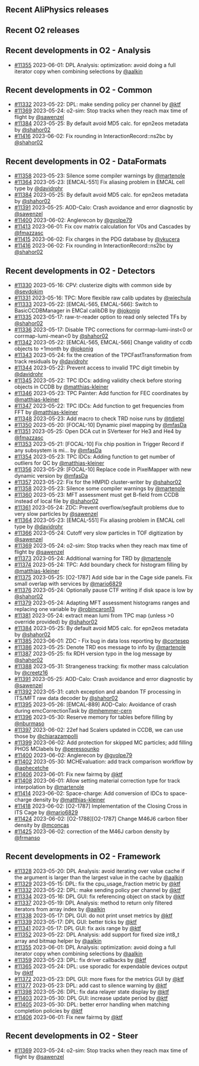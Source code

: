 ## Recent AliPhysics releases
## Recent O2 releases
## Recent developments in O2 - Analysis
- [\#11355](https://github.com/AliceO2Group/AliceO2/pull/11355) 2023-06-01: DPL Analysis: optimization: avoid doing a full iterator copy when combining selections by [@aalkin](https://github.com/aalkin)
## Recent developments in O2 - Common
- [\#11332](https://github.com/AliceO2Group/AliceO2/pull/11332) 2023-05-22: DPL: make sending policy per channel by [@ktf](https://github.com/ktf)
- [\#11369](https://github.com/AliceO2Group/AliceO2/pull/11369) 2023-05-24: o2-sim: Stop tracks when they reach max time of flight by [@sawenzel](https://github.com/sawenzel)
- [\#11384](https://github.com/AliceO2Group/AliceO2/pull/11384) 2023-05-25: By default avoid MD5 calc. for epn2eos metadata by [@shahor02](https://github.com/shahor02)
- [\#11416](https://github.com/AliceO2Group/AliceO2/pull/11416) 2023-06-02: Fix rounding in InteractionRecord::ns2bc by [@shahor02](https://github.com/shahor02)
## Recent developments in O2 - DataFormats
- [\#11358](https://github.com/AliceO2Group/AliceO2/pull/11358) 2023-05-23: Silence some compiler warnings by [@martenole](https://github.com/martenole)
- [\#11364](https://github.com/AliceO2Group/AliceO2/pull/11364) 2023-05-23: [EMCAL-551] Fix aliasing problem in EMCAL cell type by [@davidrohr](https://github.com/davidrohr)
- [\#11384](https://github.com/AliceO2Group/AliceO2/pull/11384) 2023-05-25: By default avoid MD5 calc. for epn2eos metadata by [@shahor02](https://github.com/shahor02)
- [\#11391](https://github.com/AliceO2Group/AliceO2/pull/11391) 2023-05-25: AOD-Calo: Crash avoidance and error diagnostic by [@sawenzel](https://github.com/sawenzel)
- [\#11400](https://github.com/AliceO2Group/AliceO2/pull/11400) 2023-06-02: Anglerecon by [@gvolpe79](https://github.com/gvolpe79)
- [\#11413](https://github.com/AliceO2Group/AliceO2/pull/11413) 2023-06-01: Fix cov matrix calculation for V0s and Cascades by [@fmazzasc](https://github.com/fmazzasc)
- [\#11415](https://github.com/AliceO2Group/AliceO2/pull/11415) 2023-06-02: Fix charges in the PDG database by [@vkucera](https://github.com/vkucera)
- [\#11416](https://github.com/AliceO2Group/AliceO2/pull/11416) 2023-06-02: Fix rounding in InteractionRecord::ns2bc by [@shahor02](https://github.com/shahor02)
## Recent developments in O2 - Detectors
- [\#11330](https://github.com/AliceO2Group/AliceO2/pull/11330) 2023-05-16: CPV: clusterize digits with common side by [@sevdokim](https://github.com/sevdokim)
- [\#11331](https://github.com/AliceO2Group/AliceO2/pull/11331) 2023-05-16: TPC: More flexible raw calib updates by [@wiechula](https://github.com/wiechula)
- [\#11333](https://github.com/AliceO2Group/AliceO2/pull/11333) 2023-05-22: [EMCAL-565, EMCAL-566]: Switch to BasicCCDBManager in EMCal calibDB by [@jokonig](https://github.com/jokonig)
- [\#11335](https://github.com/AliceO2Group/AliceO2/pull/11335) 2023-05-17: raw-tr-reader option to read only selected TFs by [@shahor02](https://github.com/shahor02)
- [\#11336](https://github.com/AliceO2Group/AliceO2/pull/11336) 2023-05-17: Disable TPC corrections for corrmap-lumi-inst<0 or corrmap-lumi-mean<0 by [@shahor02](https://github.com/shahor02)
- [\#11342](https://github.com/AliceO2Group/AliceO2/pull/11342) 2023-05-22: [EMCAL-565, EMCAL-566] Change validity of ccdb objects to +1month by [@jokonig](https://github.com/jokonig)
- [\#11343](https://github.com/AliceO2Group/AliceO2/pull/11343) 2023-05-24: fix the creation of the TPCFastTransformation from track residuals by [@davidrohr](https://github.com/davidrohr)
- [\#11344](https://github.com/AliceO2Group/AliceO2/pull/11344) 2023-05-22: Prevent access to invalid TPC digit timebin by [@davidrohr](https://github.com/davidrohr)
- [\#11345](https://github.com/AliceO2Group/AliceO2/pull/11345) 2023-05-22: TPC IDCs: adding validity check before storing objects in CCDB by [@matthias-kleiner](https://github.com/matthias-kleiner)
- [\#11346](https://github.com/AliceO2Group/AliceO2/pull/11346) 2023-05-23: TPC Painter: Add function for FEC coordinates by [@matthias-kleiner](https://github.com/matthias-kleiner)
- [\#11347](https://github.com/AliceO2Group/AliceO2/pull/11347) 2023-05-22: TPC IDCs: Add function to get frequencies from FFT by [@matthias-kleiner](https://github.com/matthias-kleiner)
- [\#11348](https://github.com/AliceO2Group/AliceO2/pull/11348) 2023-05-23: Add macro to check TRD noise runs by [@tdietel](https://github.com/tdietel)
- [\#11350](https://github.com/AliceO2Group/AliceO2/pull/11350) 2023-05-20: [FOCAL-10] Dynamic pixel mapping by [@mfasDa](https://github.com/mfasDa)
- [\#11351](https://github.com/AliceO2Group/AliceO2/pull/11351) 2023-05-25: Open DCA cut in SVertexer for He3 and He4 by [@fmazzasc](https://github.com/fmazzasc)
- [\#11353](https://github.com/AliceO2Group/AliceO2/pull/11353) 2023-05-21: [FOCAL-10] Fix chip position in Trigger Record if any subsystem is mi… by [@mfasDa](https://github.com/mfasDa)
- [\#11354](https://github.com/AliceO2Group/AliceO2/pull/11354) 2023-05-23: TPC IDCs: Adding function to get number of outliers for QC by [@matthias-kleiner](https://github.com/matthias-kleiner)
- [\#11356](https://github.com/AliceO2Group/AliceO2/pull/11356) 2023-05-29: [FOCAL-10] Replace code in PixelMapper with new dynamic version by [@mfasDa](https://github.com/mfasDa)
- [\#11357](https://github.com/AliceO2Group/AliceO2/pull/11357) 2023-05-22: Fix for the HMPID cluster-writer by [@shahor02](https://github.com/shahor02)
- [\#11358](https://github.com/AliceO2Group/AliceO2/pull/11358) 2023-05-23: Silence some compiler warnings by [@martenole](https://github.com/martenole)
- [\#11360](https://github.com/AliceO2Group/AliceO2/pull/11360) 2023-05-23: MFT assessment must get B-field from CCDB instead of local file by [@shahor02](https://github.com/shahor02)
- [\#11361](https://github.com/AliceO2Group/AliceO2/pull/11361) 2023-05-24: ZDC: Prevent overflow/segfault problems due to very slow particles by [@sawenzel](https://github.com/sawenzel)
- [\#11364](https://github.com/AliceO2Group/AliceO2/pull/11364) 2023-05-23: [EMCAL-551] Fix aliasing problem in EMCAL cell type by [@davidrohr](https://github.com/davidrohr)
- [\#11366](https://github.com/AliceO2Group/AliceO2/pull/11366) 2023-05-24: Cutoff very slow particles in TOF digitization by [@sawenzel](https://github.com/sawenzel)
- [\#11369](https://github.com/AliceO2Group/AliceO2/pull/11369) 2023-05-24: o2-sim: Stop tracks when they reach max time of flight by [@sawenzel](https://github.com/sawenzel)
- [\#11373](https://github.com/AliceO2Group/AliceO2/pull/11373) 2023-05-24: Additional warning for TRD by [@martenole](https://github.com/martenole)
- [\#11374](https://github.com/AliceO2Group/AliceO2/pull/11374) 2023-05-24: TPC: Add boundary check for histogram filling by [@matthias-kleiner](https://github.com/matthias-kleiner)
- [\#11375](https://github.com/AliceO2Group/AliceO2/pull/11375) 2023-05-25: [O2-1787] Add side bar in the Cage side panels. Fix small overlap with services by [@mario6829](https://github.com/mario6829)
- [\#11376](https://github.com/AliceO2Group/AliceO2/pull/11376) 2023-05-24: Optionally pause CTF writing if disk space is low by [@shahor02](https://github.com/shahor02)
- [\#11379](https://github.com/AliceO2Group/AliceO2/pull/11379) 2023-05-24: Adapting MFT assessment histograms ranges and replacing one variable by [@robincaron13](https://github.com/robincaron13)
- [\#11381](https://github.com/AliceO2Group/AliceO2/pull/11381) 2023-05-24: extract mean lumi from TPC map (unless >0 override provided) by [@shahor02](https://github.com/shahor02)
- [\#11384](https://github.com/AliceO2Group/AliceO2/pull/11384) 2023-05-25: By default avoid MD5 calc. for epn2eos metadata by [@shahor02](https://github.com/shahor02)
- [\#11385](https://github.com/AliceO2Group/AliceO2/pull/11385) 2023-06-01: ZDC - Fix bug in data loss reporting by [@cortesep](https://github.com/cortesep)
- [\#11386](https://github.com/AliceO2Group/AliceO2/pull/11386) 2023-05-25: Denote TRD eos message to info by [@martenole](https://github.com/martenole)
- [\#11387](https://github.com/AliceO2Group/AliceO2/pull/11387) 2023-05-25: fix RDH version typo in the log message by [@shahor02](https://github.com/shahor02)
- [\#11388](https://github.com/AliceO2Group/AliceO2/pull/11388) 2023-05-31: Strangeness tracking: fix mother mass calculation by [@creetz16](https://github.com/creetz16)
- [\#11391](https://github.com/AliceO2Group/AliceO2/pull/11391) 2023-05-25: AOD-Calo: Crash avoidance and error diagnostic by [@sawenzel](https://github.com/sawenzel)
- [\#11392](https://github.com/AliceO2Group/AliceO2/pull/11392) 2023-05-31: catch exception and abandon TF processing in ITS/MFT raw data decoder by [@shahor02](https://github.com/shahor02)
- [\#11395](https://github.com/AliceO2Group/AliceO2/pull/11395) 2023-05-26: [EMCAL-889] AOD-Calo: Avoidance of crash during emcCorrectionTask by [@mhemmer-cern](https://github.com/mhemmer-cern)
- [\#11396](https://github.com/AliceO2Group/AliceO2/pull/11396) 2023-05-30: Reserve memory for tables before filling by [@nburmaso](https://github.com/nburmaso)
- [\#11397](https://github.com/AliceO2Group/AliceO2/pull/11397) 2023-06-02: 22ef had Scalers updated in CCDB, we can use those by [@chiarazampolli](https://github.com/chiarazampolli)
- [\#11399](https://github.com/AliceO2Group/AliceO2/pull/11399) 2023-06-02: Add protection for skipped MC particles; add filling PHOS MClabels by [@peressounko](https://github.com/peressounko)
- [\#11400](https://github.com/AliceO2Group/AliceO2/pull/11400) 2023-06-02: Anglerecon by [@gvolpe79](https://github.com/gvolpe79)
- [\#11402](https://github.com/AliceO2Group/AliceO2/pull/11402) 2023-05-30: MCHEvaluation: add track comparison workflow by [@aphecetche](https://github.com/aphecetche)
- [\#11406](https://github.com/AliceO2Group/AliceO2/pull/11406) 2023-06-01: Fix new fairmq by [@ktf](https://github.com/ktf)
- [\#11408](https://github.com/AliceO2Group/AliceO2/pull/11408) 2023-06-01: Allow setting material correction type for track interpolation by [@martenole](https://github.com/martenole)
- [\#11414](https://github.com/AliceO2Group/AliceO2/pull/11414) 2023-06-02: Space-charge: Add conversion of IDCs to space-charge density by [@matthias-kleiner](https://github.com/matthias-kleiner)
- [\#11418](https://github.com/AliceO2Group/AliceO2/pull/11418) 2023-06-02: [O2-1787] Implementation of the Closing Cross in ITS Cage by [@mario6829](https://github.com/mario6829)
- [\#11424](https://github.com/AliceO2Group/AliceO2/pull/11424) 2023-06-02:  [O2-1788][O2-1787] Change M46J6 carbon fiber density by [@mconcas](https://github.com/mconcas)
- [\#11425](https://github.com/AliceO2Group/AliceO2/pull/11425) 2023-06-02: correction of the  M46J carbon density by [@frmanso](https://github.com/frmanso)
## Recent developments in O2 - Framework
- [\#11328](https://github.com/AliceO2Group/AliceO2/pull/11328) 2023-05-20: DPL Analysis: avoid iterating over value cache if the argument is larger than the largest value in the cache by [@aalkin](https://github.com/aalkin)
- [\#11329](https://github.com/AliceO2Group/AliceO2/pull/11329) 2023-05-15: DPL: fix the cpu_usage_fraction metric by [@ktf](https://github.com/ktf)
- [\#11332](https://github.com/AliceO2Group/AliceO2/pull/11332) 2023-05-22: DPL: make sending policy per channel by [@ktf](https://github.com/ktf)
- [\#11334](https://github.com/AliceO2Group/AliceO2/pull/11334) 2023-05-16: DPL GUI: fix referencing object on stack by [@ktf](https://github.com/ktf)
- [\#11337](https://github.com/AliceO2Group/AliceO2/pull/11337) 2023-05-19: DPL Analysis: method to return only filtered iterators from array index by [@aalkin](https://github.com/aalkin)
- [\#11338](https://github.com/AliceO2Group/AliceO2/pull/11338) 2023-05-17: DPL GUI: do not print unset metrics by [@ktf](https://github.com/ktf)
- [\#11339](https://github.com/AliceO2Group/AliceO2/pull/11339) 2023-05-17: DPL GUI: better ticks by [@ktf](https://github.com/ktf)
- [\#11341](https://github.com/AliceO2Group/AliceO2/pull/11341) 2023-05-17: DPL GUI: fix axis range by [@ktf](https://github.com/ktf)
- [\#11352](https://github.com/AliceO2Group/AliceO2/pull/11352) 2023-05-22: DPL Analysis: add support for fixed size int8_t array and bitmap helper by [@aalkin](https://github.com/aalkin)
- [\#11355](https://github.com/AliceO2Group/AliceO2/pull/11355) 2023-06-01: DPL Analysis: optimization: avoid doing a full iterator copy when combining selections by [@aalkin](https://github.com/aalkin)
- [\#11359](https://github.com/AliceO2Group/AliceO2/pull/11359) 2023-05-23: DPL: fix driver callbacks by [@ktf](https://github.com/ktf)
- [\#11365](https://github.com/AliceO2Group/AliceO2/pull/11365) 2023-05-24: DPL: use sporadic for expendable devices output by [@ktf](https://github.com/ktf)
- [\#11372](https://github.com/AliceO2Group/AliceO2/pull/11372) 2023-05-23: DPL GUI: more fixes for the metrics GUI by [@ktf](https://github.com/ktf)
- [\#11377](https://github.com/AliceO2Group/AliceO2/pull/11377) 2023-05-23: DPL: add cast to silence warning by [@ktf](https://github.com/ktf)
- [\#11398](https://github.com/AliceO2Group/AliceO2/pull/11398) 2023-05-26: DPL: fix data relayer state display by [@ktf](https://github.com/ktf)
- [\#11403](https://github.com/AliceO2Group/AliceO2/pull/11403) 2023-05-30: DPL GUI: increase update period by [@ktf](https://github.com/ktf)
- [\#11405](https://github.com/AliceO2Group/AliceO2/pull/11405) 2023-05-30: DPL: better error handling when matching completion policies by [@ktf](https://github.com/ktf)
- [\#11406](https://github.com/AliceO2Group/AliceO2/pull/11406) 2023-06-01: Fix new fairmq by [@ktf](https://github.com/ktf)
## Recent developments in O2 - Steer
- [\#11369](https://github.com/AliceO2Group/AliceO2/pull/11369) 2023-05-24: o2-sim: Stop tracks when they reach max time of flight by [@sawenzel](https://github.com/sawenzel)
